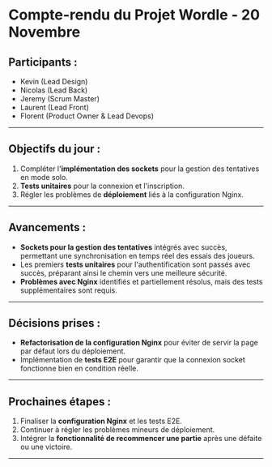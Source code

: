 # **Compte-rendu du Projet Wordle - 20 Novembre**

## **Participants :**
- Kevin (Lead Design)
- Nicolas (Lead Back)
- Jeremy (Scrum Master)
- Laurent (Lead Front)
- Florent (Product Owner & Lead Devops)

---

## **Objectifs du jour :**
1. Compléter l'**implémentation des sockets** pour la gestion des tentatives en mode solo.
2. **Tests unitaires** pour la connexion et l'inscription.
3. Régler les problèmes de **déploiement** liés à la configuration Nginx.

---

## **Avancements :**
- **Sockets pour la gestion des tentatives** intégrés avec succès, permettant une synchronisation en temps réel des essais des joueurs.
- Les premiers **tests unitaires** pour l'authentification sont passés avec succès, préparant ainsi le chemin vers une meilleure sécurité.
- **Problèmes avec Nginx** identifiés et partiellement résolus, mais des tests supplémentaires sont requis.

---

## **Décisions prises :**
- **Refactorisation de la configuration Nginx** pour éviter de servir la page par défaut lors du déploiement.
- Implémentation de **tests E2E** pour garantir que la connexion socket fonctionne bien en condition réelle.

---

## **Prochaines étapes :**
1. Finaliser la **configuration Nginx** et les tests E2E.
2. Continuer à régler les problèmes mineurs de déploiement.
3. Intégrer la **fonctionnalité de recommencer une partie** après une défaite ou une victoire.

---